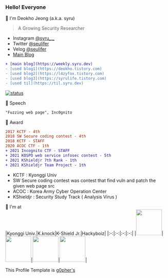 ### Hello! Everyone

🌱 I'm Deokho Jeong (a.k.a. syru)  
> A Growing Security Researcher
- Instagram [@syru_._](https://www.instagram.com/syru_._/)  
- Twitter [@seulifer](https://twitter.com/seulifer)
- Velog [@seulifer](https://velog.io/@seulifer)
- [Main Blog](https://weekly.syru.dev)

```diff
+ [main blog](https://weekly.syru.dev)
- [used blog1](https://deokho.tistory.com)
- [used blog2](https://l4zyfox.tistory.com)
- [used blog3](https://syrulife.tistory.com)
- [used til](https://til.syru.dev)
```

[![status](https://github-readme-stats.vercel.app/api?username=l0vey0u&show_icons=true&title_color=db61a2&text_color=ddd&icon_color=4d99e8&bg_color=0d1117&border_color=fff&border_radius=10)](https://github.com/anuraghazra/github-readme-stats)  


📢 Speech
```diff
"Fuzzing web page", Inc0gnito
```

🚩 Award
```diff
2017 KCTF - 4th
2018 SW Secure coding contest - 4th
2018 KCTF - STAFF
2020 ACOC CTF - 1th
+ 2021 Incognito CTF - STAFF
+ 2021 KOSPO web service infosec contest - 5th
+ 2021 KShieldjr 7th Rank - 1th
+ 2021 KShieldjr Team Project - 1th
```
- KCTF : Kyonggi Univ
- SW Secure coding contest was contest that find vuln and patch the given web page src
- ACOC : Korea Army Cyber Operation Center
- KShieldjr : Security Study Track ( Analysis Virus )

📌 I'm at  
|Kyonggi Univ.|K.knock|K-Shield Jr.|Hackyboiz|
|:-:|:-:|:-:|:-:|
|[<img width="80px" src="https://user-images.githubusercontent.com/44149738/137625672-76ef3a21-60ab-4bd3-87f0-69bd07d3ff50.png">](http://www.kyonggi.ac.kr/KyonggiUp.kgu)|[<img width="80px" src="https://user-images.githubusercontent.com/44149738/137625577-e5c0f841-5f1b-404e-a744-c43a6aec5512.png">](https://kknock.org)|[<img width="80px" src="https://user-images.githubusercontent.com/44149738/137624914-1b83bcd1-6b90-4d36-b81d-bed28b86d63b.png">](http://kshieldjr.org)|[<img width="80px" src="https://hackyboiz.github.io/img/avatar.png">](https://hackyboiz.github.io/)|


This Profile Template is [g0pher's](https://github.com/g0pher98/g0pher98/blob/main/README.md)
